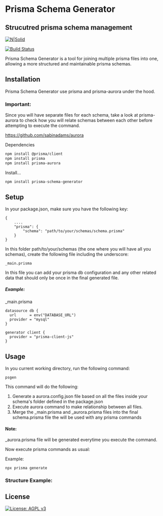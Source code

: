# Prisma Schema Generator
## Strucutred prisma schema management

[![N|Solid](https://cldup.com/dTxpPi9lDf.thumb.png)](https://nodesource.com/products/nsolid)

[![Build Status](https://travis-ci.org/joemccann/dillinger.svg?branch=master)](https://travis-ci.org/joemccann/dillinger)

Prisma Schema Generator is a tool for joining multiple prisma files into one, allowing a more structured and maintainable prisma schemas.

## Installation

Prisma Schema Generator use prisma and prisma-aurora under the hood.

### Important: 
Since you will have separate files for each schema, take a look at prisma-aurora to check how you will relate
schemas between each other before attempting to execute the command. 

https://github.com/sabinadams/aurora

Dependencies 

```sh
npm install @prisma/client
npm install prisma
npm install prisma-aurora
```

Install...

```sh
npm install prisma-schema-generator
```

## Setup

In your package.json, make sure you have the following key:

```
{
    ....
    "prisma": {
        "schema": "path/to/your/schemas/schema.prisma"
    }
}
```

In this folder path/to/your/schemas (the one where you will have all you schemas), create the following file including the underscore:

```
_main.prisma
```

In this file you can add your prisma db configuration and any other related data that should only be once in the final generated file.

##### Example:

_main.prisma
```
datasource db {
  url      = env("DATABASE_URL")
  provider = "mysql"
}

generator client {
  provider = "prisma-client-js"
}
```

## Usage

In you current working directory, run the following command:

```
psgen
```

This command will do the following:

1) Generate a aurora.config.json file based on all the files inside your schema's folder defined in the package.json
2) Execute aurora command to make relationship between all files.
3) Merge the _main.prisma and _aurora.prisma files into the final schema.prisma file the will be used with any prisma commands

#### Note: 
_aurora.prisma file will be generated everytime you execute the command.

Now execute prisma commands as usual:

Example:
```
npx prisma generate
```

### Structure Example:


## License

[![License: AGPL v3](https://img.shields.io/badge/License-AGPL_v3-blue.svg)](https://www.gnu.org/licenses/agpl-3.0)


